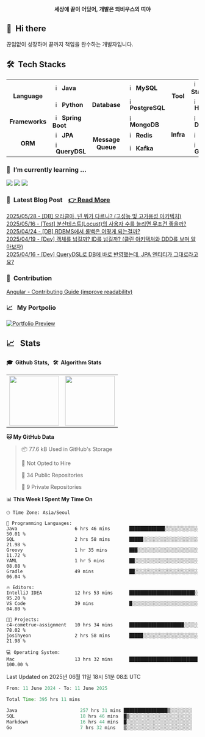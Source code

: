 <div align="center">
	<b>세상에 끝이 어딨어, 개발은 뫼비우스의 띠야</b>
</div>


## 👋 &nbsp;Hi there
끊임없이 성장하며 끝까지 책임을 완수하는 개발자입니다. <br/>

## 🛠️&nbsp; Tech Stacks

<table>
  <tr>
    <td rowspan="2" align="center"><b>Language</b></td>
    <td><img src="https://staging.svgrepo.com/show/184143/java.svg" width="16px" alt="_icon" />&nbsp;&nbsp;<b>Java</b></td>
    <td rowspan="3" align="center"><b>Database</b></td>
    <td><img src="https://encrypted-tbn0.gstatic.com/images?q=tbn:ANd9GcRlt-eR5tE_V3E6Idxl8mia5JV9gO1de6f86A&s" width="16px" alt="_icon" />&nbsp;&nbsp;<b>MySQL</b></td>
    <td rowspan="2" align="center"><b>Tool</b></td>
    <td><img src="https://cdn.jsdelivr.net/gh/devicons/devicon/icons/elasticsearch/elasticsearch-original.svg" width="16px" alt="_icon" />&nbsp;&nbsp;<b>ELK Stack</b></td>
  </tr>
  <tr>
    <td><img src="https://img.icons8.com/?size=96&id=13441&format=png" width="16px" alt="_icon" />&nbsp;&nbsp;<b>Python</b></td>
    <td><img src="https://cdn.jsdelivr.net/gh/devicons/devicon/icons/postgresql/postgresql-original.svg" width="16px" alt="_icon" />&nbsp;&nbsp;<b>PostgreSQL</b></td>
    <td><img src="https://cdn.jsdelivr.net/gh/devicons/devicon/icons/hadoop/hadoop-original.svg"
     width="16px" alt="_icon" />&nbsp;&nbsp;<b>Hadoop</b></td>
  </tr>
  <tr>
    <td rowspan="1" align="center"><b>Frameworks</b></td>
    <td><img src="https://user-images.githubusercontent.com/112257466/209075280-78be8487-7d6a-485c-92a8-d6677f0caab9.png" width="16px" alt="_icon" />&nbsp;&nbsp;<b>Spring Boot</b></td>
    <td><img src="https://www.svgrepo.com/show/331488/mongodb.svg" width="16px" alt="_icon" />&nbsp;&nbsp;<b>MongoDB</b></td>
    <td rowspan="3" align="center"><b>Infra</td>
    <td><img src="https://www.svgrepo.com/show/452192/docker.svg" width="16px" alt="_icon" />&nbsp;&nbsp;<b>Docker</b></td>
  </tr>
  <tr>
    <td rowspan="2" align="center"><b>ORM</b></td>
    <td><img src="https://user-images.githubusercontent.com/112257466/209076523-777fe02a-455f-48a0-a4b1-aeb9fff17b10.png" width="16px" alt="_icon" />&nbsp;&nbsp;<b>JPA</b></td>
    <td rowspan="2" align="center"><b>Message Queue</b></td>
    <td><img src="https://www.svgrepo.com/show/439288/redis.svg" width="16px" alt="_icon" />&nbsp;&nbsp;<b>Redis</b>
    <td><img src="https://www.svgrepo.com/show/373924/nginx.svg" width="16px" alt="_icon" />&nbsp;&nbsp;<b>Nginx</b></td>
    
  </tr>
  <tr>
    <td><img src="https://github.com/GDSC-Team-J/ADDI-ML/assets/112257466/dff863c4-fb90-4747-a621-bdbd2c44a0be" width="16px" alt="_icon" />&nbsp;&nbsp;<b>QueryDSL</b></td>
    <td><img src="https://encrypted-tbn0.gstatic.com/images?q=tbn:ANd9GcRWjXADv-XcMBeVYbxROMcVPc0l9SGQr5KSPw&s" width="16px" alt="_icon" />&nbsp;&nbsp;<b>Kafka</b></td>
    <td><img src="https://www.svgrepo.com/show/353829/grafana.svg" width="16px" alt="_icon" />&nbsp;&nbsp;<b>Grafana</b></td>
  </tr>
</table> 


### 🌱 &nbsp;I’m currently learning ...
<p align="left">
  <!-- <img src="https://img.shields.io/badge/Elastic_Stack-005571?style=flat-square&logo=elasticstack&logoColor=white"/></a> -->
  <!-- <img src="https://img.shields.io/badge/Docker-2496ED?style=flat-square&logo=Docker&logoColor=white"/></a>  -->
  <!-- <img src="https://img.shields.io/badge/Kafka-231F20?style=flat-square&logo=apachekafka&logoColor=white"/></a> -->
  <!-- <img src="https://img.shields.io/badge/Grafana-F46800?style=flat-square&logo=Grafana&logoColor=white"/></a> -->
  <img src="https://img.shields.io/badge/Spring-6DB33F?style=flat-square&logo=Spring&logoColor=white"/>
  <img src="https://img.shields.io/badge/MySQL-4479A1?style=flat-square&logo=mysql&logoColor=white"/>
<!--   <img src="https://img.shields.io/badge/Apache_Jmeter-D22128?style=flat-square&logo=apachejmeter&logoColor=white"/> -->
  <img src="https://img.shields.io/badge/Locust-00FF00?style=flat-square&logo=locust&logoColor=white"/>
</p>


<!-- ### 🔭 &nbsp;I’m currently working on ... -->
### 📌 &nbsp;Latest Blog Post &nbsp;&nbsp; [👉 Read More](https://velog.io/@plate0113/posts)
[2025/05/28 - [DB] 오라클아, 넌 뭐가 다르니? (고성능 및 고가용성 아키텍처)](https://velog.io/@plate0113/DB-%EC%98%A4%EB%9D%BC%ED%81%B4%EC%95%84-%EB%84%8C-%EB%AD%90%EA%B0%80-%EB%8B%A4%EB%A5%B4%EB%8B%88-%EA%B3%A0%EC%84%B1%EB%8A%A5-%EB%B0%8F-%EA%B3%A0%EA%B0%80%EC%9A%A9%EC%84%B1-%EC%95%84%ED%82%A4%ED%85%8D%EC%B2%98)</br>
[2025/05/16 - [Test] 분산테스트(Locust)의 사용자 수를 늘리면 무조건 좋을까?](https://velog.io/@plate0113/Test-%EB%B6%84%EC%82%B0%ED%85%8C%EC%8A%A4%ED%8A%B8Locust%EC%9D%98-%EC%82%AC%EC%9A%A9%EC%9E%90-%EC%88%98%EB%A5%BC-%EB%8A%98%EB%A6%AC%EB%A9%B4-%EB%AC%B4%EC%A1%B0%EA%B1%B4-%EC%A2%8B%EC%9D%84%EA%B9%8C)</br>
[2025/04/24 - [DB] RDBMS에서 롤백은 어떻게 되는걸까?](https://velog.io/@plate0113/DB-MySQL-%ED%8A%B8%EB%9E%9C%EC%9E%AD%EC%85%98-%EA%B2%A9%EB%A6%AC-%EC%88%98%EC%A4%80-%EC%B4%9D%EC%A0%95%EB%A6%AC)</br>
[2025/04/19 - [Dev] 객체를 넘길까? ID를 넘길까? (클린 아키택처와 DDD를 보며 알아보자)](https://velog.io/@plate0113/%EA%B0%9D%EC%B2%B4%EB%A5%BC-%EB%84%98%EA%B8%B8%EA%B9%8C-ID%EB%A5%BC-%EB%84%98%EA%B8%B8%EA%B9%8C-%ED%81%B4%EB%A6%B0-%EC%95%84%ED%82%A4%ED%83%9D%EC%B2%98%EC%99%80-DDD%EB%A5%BC-%EB%B3%B4%EB%A9%B0-%EC%95%8C%EC%95%84%EB%B3%B4%EC%9E%90)</br>
[2025/04/16 - [Dev] QueryDSL로 DB에 바로 반영했는데, JPA 엔티티가 그대로라고요?](https://velog.io/@plate0113/JPA-DB-%EC%A7%81%EC%A0%91-%EC%97%85%EB%8D%B0%EC%9D%B4%ED%8A%B8-%EC%9D%B4%ED%9B%84-%EC%98%81%EC%86%8D%EC%84%B1-%EC%BB%A8%ED%85%8D%EC%8A%A4%ED%8A%B8-%EB%8F%99%EA%B8%B0%ED%99%94-%EC%A0%84%EB%9E%B5-%EC%B2%98%EB%A6%AC-%EB%B0%A9%EB%B2%95)</br>

### 🤝 &nbsp;Contribution
[Angular - Contributing Guide (improve readability)](https://github.com/angular/angular/pull/56974)
</br>

### 📈 &nbsp; My Portpolio
[![Portfolio Preview](https://img.shields.io/badge/View_Portfolio-Click_Here-green?style=for-the-badge&logo=google-drive&logoColor=white)](https://drive.google.com/file/d/1rzknRh5-GJOqWW2tkyKmu_UYbmj10SEe/view)
</br>

## 📈 &nbsp; Stats
#### 🎓 &nbsp;Github Stats, &nbsp; 🛠️ &nbsp;Algorithm Stats
<!--[![Hits](https://hits.seeyoufarm.com/api/count/incr/badge.svg?url=https%3A%2F%2Fgithub.com%2Fsihyunjojo%2Fhit-counter&count_bg=%2379C83D&title_bg=%23555555&icon=github.svg&icon_color=%23E7E7E7&title=hits&edge_flat=false)](https://hits.seeyoufarm.com)-->
<!--[![wakatime](https://wakatime.com/badge/user/01180168-8b97-40a8-a406-568eefd227b1.svg)](https://wakatime.com/@01180168-8b97-40a8-a406-568eefd227b1)-->
<table>
  <tr>
    <td>
      <img src="https://github-readme-stats.vercel.app/api?username=sihyunjojo&&show_icons=true&theme=tokyonight&rank_icon=percentile&locale=kr" height="130" />
    </td>
<!--     <td>
    	<img src="https://github-readme-stats.vercel.app/api/top-langs/?username=sihyunjojo&layout=compact&theme=tokyonight&hide=Jupyter%20Notebook,CSS,PUG,Batchfile,shell" style="margin-left: 10px; vertical-align:top" height=130 />
    </td> -->
    <td>
      <a href="https://solved.ac/plate0113">
        <img src="http://mazassumnida.wtf/api/v2/generate_badge?boj=plate0113" height="130" />
      </a>
    </td>
  </tr>
</table>

<!--
#### 🎓 Github Stats
<p align="left">
    <a>
        <img src="https://github-readme-stats.vercel.app/api?username=sihyunjojo&&show_icons=true&theme=tokyonight&rank_icon=percentile&\locale=kr" style="margin-left: 10px; vertical-align:top" height=130 />
    </a>
    <a>
    	<img src="https://github-readme-stats.vercel.app/api/top-langs/?username=sihyunjojo&layout=compact&theme=tokyonight&hide=Jupyter%20Notebook,CSS,PUG,Batchfile,shell" style="margin-left: 10px; vertical-align:top" height=130 />
    </a>
</p>

#### 🛠️ Algorithm Stats
<p align="left">
    <a href="https://solved.ac/plate0113">
    	<img src="http://mazassumnida.wtf/api/v2/generate_badge?boj=plate0113" style="margin-left: 1px; vertical-align:top" height=130 />
    </a>
    <a href="https://solved.ac/plate0113">
        <img src="http://mazandi.herokuapp.com/api?handle=plate0113&theme=cold" style="margin-left: 1px; vertical-align:top" height=130 />
    </a> 
    <!-- cold, dark, warm 
</p> 
-->

<!--START_SECTION:waka-->
**🐱 My GitHub Data** 

> 📦 77.6 kB Used in GitHub's Storage 
 > 
> 🚫 Not Opted to Hire
 > 
> 📜 34 Public Repositories 
 > 
> 🔑 9 Private Repositories 
 > 
📊 **This Week I Spent My Time On** 

```text
🕑︎ Time Zone: Asia/Seoul

💬 Programming Languages: 
Java                     6 hrs 46 mins       █████████████░░░░░░░░░░░░   50.01 % 
SQL                      2 hrs 58 mins       █████░░░░░░░░░░░░░░░░░░░░   21.98 % 
Groovy                   1 hr 35 mins        ███░░░░░░░░░░░░░░░░░░░░░░   11.72 % 
YAML                     1 hr 5 mins         ██░░░░░░░░░░░░░░░░░░░░░░░   08.08 % 
Gradle                   49 mins             ██░░░░░░░░░░░░░░░░░░░░░░░   06.04 % 

🔥 Editors: 
IntelliJ IDEA            12 hrs 53 mins      ████████████████████████░   95.20 % 
VS Code                  39 mins             █░░░░░░░░░░░░░░░░░░░░░░░░   04.80 % 

🐱‍💻 Projects: 
c4-cometrue-assignment   10 hrs 34 mins      ████████████████████░░░░░   78.02 % 
josihyeon                2 hrs 58 mins       █████░░░░░░░░░░░░░░░░░░░░   21.98 % 

💻 Operating System: 
Mac                      13 hrs 32 mins      █████████████████████████   100.00 % 
```


 Last Updated on 2025년 06월 11일 18시 51분 08초 UTC
<!--END_SECTION:waka-->

<!--START_SECTION:wakasimple-->

```java
From: 11 June 2024 - To: 11 June 2025

Total Time: 395 hrs 11 mins

Java                       257 hrs 31 mins ████████████████▒░░░░░░░░   65.16 %
SQL                        18 hrs 46 mins  █▒░░░░░░░░░░░░░░░░░░░░░░░   04.75 %
Markdown                   16 hrs 44 mins  █░░░░░░░░░░░░░░░░░░░░░░░░   04.24 %
Go                         7 hrs 32 mins   ▒░░░░░░░░░░░░░░░░░░░░░░░░   01.91 %
```

<!--END_SECTION:wakasimple-->


<!--
Here are some ideas to get you started:
- 👯 I’m looking to collaborate on ...
- 🤔 I’m looking for help with ...
- 💬 Ask me about ...
- 📫 How to reach me: ...
- 😄 Pronouns: ...
- ⚡ Fun fact: ...
-->

<!--
##### 🐧 gitanimals
<a href="https://github.com/devxb/gitanimals">
<img
  src="https://render.gitanimals.org/farms/sihyunjojo"
  width="600"
  height="300"
/>
</a>
-->
<!-- ### 🙂 &nbsp;Portfolio 
[Notion Portfolio(fix...)](https://99sihyun.notion.site/Junior-Backend-Developer-b41971c29c8446eaab5e99c78b3795bc?pvs=4) -->
